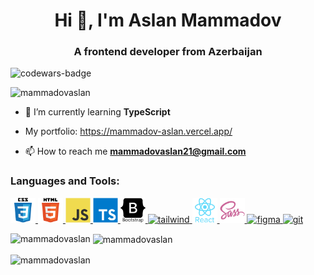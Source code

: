<h1 align="center">Hi 👋, I'm Aslan Mammadov</h1>

<h3 align="center">A frontend developer from Azerbaijan</h3>

![codewars-badge](https://www.codewars.com/users/MammadovAslan/badges/large)
<p align="left"> <img src="https://komarev.com/ghpvc/?username=mammadovaslan&label=Profile%20views&color=0e75b6&style=flat" alt="mammadovaslan" /> </p>

- 🌱 I’m currently learning **TypeScript**
- My portfolio: <a href="https://mammadov-aslan.vercel.app/" target="_blank">https://mammadov-aslan.vercel.app/</a>

- 📫 How to reach me **mammadovaslan21@gmail.com**
<p align="left">
</p>

<h3 align="left">Languages and Tools:</h3>
<p align="left">
  <a href="https://www.w3schools.com/css/" target="_blank" rel="noreferrer"> <img src="https://raw.githubusercontent.com/devicons/devicon/master/icons/css3/css3-original-wordmark.svg" alt="css3" width="40" height="40"/> </a> <a href="https://www.w3.org/html/" target="_blank" rel="noreferrer"> <img src="https://raw.githubusercontent.com/devicons/devicon/master/icons/html5/html5-original-wordmark.svg" alt="html5" width="40" height="40"/> </a> 
  <a href="https://developer.mozilla.org/en-US/docs/Web/JavaScript" target="_blank" rel="noreferrer"> <img src="https://raw.githubusercontent.com/devicons/devicon/master/icons/javascript/javascript-original.svg" alt="javascript" width="40" height="40"/> </a>
  <a href="https://www.typescriptlang.org/" target="_blank" rel="noreferrer"> <img src="https://raw.githubusercontent.com/devicons/devicon/master/icons/typescript/typescript-original.svg" alt="typescript" width="40" height="40"/> </a>
  <a href="https://getbootstrap.com" target="_blank" rel="noreferrer"> <img src="https://raw.githubusercontent.com/devicons/devicon/master/icons/bootstrap/bootstrap-plain-wordmark.svg" alt="bootstrap" width="40" height="40"/> </a> 
  <a href="https://tailwindcss.com/" target="_blank" rel="noreferrer"> <img src="https://www.vectorlogo.zone/logos/tailwindcss/tailwindcss-icon.svg" alt="tailwind" width="40" height="40"/> </a><a href="https://reactjs.org/" target="_blank" rel="noreferrer"> <img src="https://raw.githubusercontent.com/devicons/devicon/master/icons/react/react-original-wordmark.svg" alt="react" width="40" height="40"/> </a> 
  <a href="https://sass-lang.com" target="_blank" rel="noreferrer"> <img src="https://raw.githubusercontent.com/devicons/devicon/master/icons/sass/sass-original.svg" alt="sass" width="40" height="40"/> </a> <a href="https://www.figma.com/" target="_blank" rel="noreferrer"> <img src="https://www.vectorlogo.zone/logos/figma/figma-icon.svg" alt="figma" width="40" height="40"/> </a> 
  <a href="https://git-scm.com/" target="_blank" rel="noreferrer"> <img src="https://www.vectorlogo.zone/logos/git-scm/git-scm-icon.svg" alt="git" width="40" height="40"/> </a></p>

<p><img align="left" src="https://github-readme-stats.vercel.app/api/top-langs?username=mammadovaslan&show_icons=true&locale=en&layout=compact" alt="mammadovaslan" /></p>

<p>&nbsp;<img align="center" src="https://github-readme-stats.vercel.app/api?username=mammadovaslan&show_icons=true&locale=en" alt="mammadovaslan" /></p>

<p><img align="center" src="https://github-readme-streak-stats.herokuapp.com/?user=mammadovaslan&" alt="mammadovaslan" /></p>

